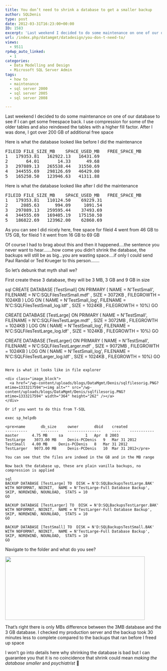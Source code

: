 ```yaml
---
title: You don’t need to shrink a database to get a smaller backup
author: SQLDenis
type: post
date: 2012-03-31T16:23:00+00:00
ID: 1583
excerpt: 'Last weekend I decided to do some maintenance on one of our database to see if I can get some freespace back. I use compression for some of the older tables and also reindexed the tables with a higher fill factor. After I was done, I got over 200 GB of&hellip;'
url: /index.php/datamgmt/datadesign/you-don-t-need-to/
views:
  - 9511
rp4wp_auto_linked:
  - 1
categories:
  - Data Modelling and Design
  - Microsoft SQL Server Admin
tags:
  - how to
  - maintenance
  - sql server 2000
  - sql server 2005
  - sql server 2008

---
```

Last weekend I decided to do some maintenance on one of our database to see if I can get some freespace back. I use compression for some of the older tables and also reindexed the tables with a higher fill factor. After I was done, I got over 200 GB of additional free space

Here is what the database looked like before I did the maintenance

<pre>FILEID	FILE_SIZE_MB	SPACE_USED_MB	FREE_SPACE_MB
1	179353.81	162922.13	16431.69
2	    64.01	    14.33	   49.68
3	297089.13	265538.44	31550.69
4	344555.69	298126.69	46429.00
5	165258.50	123946.63	41311.88</pre>

Here is what the database looked like after I did the maintenance

<pre>FILEID	FILE_SIZE_MB	SPACE_USED_MB	FREE_SPACE_MB
1	179353.81	110124.50	 69229.31
2	  2085.63	   994.09	  1091.54
3	297089.13	259595.44	 37493.69
4	344555.69	169405.19	175150.50
5	186822.69	123962.00	 62860.69</pre>

As you can see I did nicely here, free space for fileid 4 went from 46 GB to 175 GB, for fileid 1 it went from 16 GB to 69 GB

Of course I had to brag about this and then it happened&#8230;.the sentence you never want to hear&#8230;&#8230;.how come you didn&#8217;t shrink the database, the backups will still be as big&#8230;you are wasting space&#8230;.if only I could send Paul Randal or Ted Krueger to this person&#8230;&#8230;.

So let&#8217;s debunk that myth shall we?

First create these 3 database, they will be 3 MB, 3 GB and 9 GB in size

sql
CREATE DATABASE [TestSmall]
 ON  PRIMARY 
( NAME = N'TestSmall', FILENAME = N'C:SQLFilesTestSmall.mdf' , SIZE = 3072KB , FILEGROWTH = 1024KB )
 LOG ON 
( NAME = N'TestSmall_log', FILENAME = N'C:SQLFilesTestSmall_log.ldf' , SIZE = 1024KB , FILEGROWTH = 10%)
GO



CREATE DATABASE [TestLarge]
 ON  PRIMARY 
( NAME = N'TestSmall', FILENAME = N'C:SQLFilesTestLarge.mdf' , SIZE = 3072MB , FILEGROWTH = 1024KB )
 LOG ON 
( NAME = N'TestSmall_log', FILENAME = N'C:SQLFilesTestLarge_log.ldf' , SIZE = 1024KB , FILEGROWTH = 10%)
GO



CREATE DATABASE [TestLarger]
 ON  PRIMARY 
( NAME = N'TestSmall', FILENAME = N'C:SQLFilesTestLarger.mdf' , SIZE = 9072MB , FILEGROWTH = 1024KB )
 LOG ON 
( NAME = N'TestSmall_log', FILENAME = N'C:SQLFilesTestLarger_log.ldf' , SIZE = 1024KB , FILEGROWTH = 10%)
GO
```

Here is what it looks like in file explorer

<div class="image_block">
  <a href="/wp-content/uploads/blogs/DataMgmt/Denis/sqlfilesorig.PNG?mtime=1333217594"><img alt="" src="/wp-content/uploads/blogs/DataMgmt/Denis/sqlfilesorig.PNG?mtime=1333217594" width="364" height="262" /></a>
</div>

Or if you want to do this from T-SQL

exec sp_helpdb 

<pre>name		db_size	    owner		dbid	created	
----------      --------    ---------------     ----    -----------
master		4.75 MB	    sa			1	Apr  8 2003	
TestLarge    3073.00 MB	    Denis-PCDenis	9	Mar 31 2012	
TestSmall	4.00 MB	    Denis-PCDenis	8	Mar 31 2012	
TestLarger   9073.00 MB	    Denis-PCDenis	10	Mar 31 2012</pre>

You can see that the files are indeed in the GB and in the MB range

Now back the database up, these are plain vanilla backups, no compression is applied

sql
BACKUP DATABASE [TestLarge] TO  DISK = N'D:SQLBackupsTestLarge.BAK' 
WITH NOFORMAT, NOINIT,  NAME = N'TestLarge-Full Database Backup', SKIP, NOREWIND, NOUNLOAD,  STATS = 10
GO

BACKUP DATABASE [TestLarger] TO  DISK = N'D:SQLBackupsTestLarger.BAK' 
WITH NOFORMAT, NOINIT,  NAME = N'TestLarger-Full Database Backup', SKIP, NOREWIND, NOUNLOAD,  STATS = 10
GO

BACKUP DATABASE [TestSmall] TO  DISK = N'D:SQLBackupsTestSmall.BAK' 
WITH NOFORMAT, NOINIT,  NAME = N'TestLarge-Full Database Backup', SKIP, NOREWIND, NOUNLOAD,  STATS = 10
GO
```

Navigate to the folder and what do you see?

<div class="image_block">
  <a href="/wp-content/uploads/blogs/DataMgmt/Denis/sqlfiles.PNG?mtime=1333217577"><img alt="" src="/wp-content/uploads/blogs/DataMgmt/Denis/sqlfiles.PNG?mtime=1333217577" width="449" height="204" /></a>
</div>

That&#8217;s right there is only MBs difference between the 3MB database and the 3 GB database. I checked my production server and the backup took 30 minutes less to complete compared to the backups that ran before I freed up space

I won&#8217;t go into details here why shrinking the database is bad but I can guarantee you that it is no coincidence that shrink could mean _making the database smaller_ and _psychiatrist_ 🙂